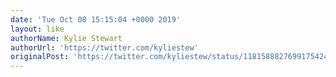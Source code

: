 ```yaml
---
date: 'Tue Oct 08 15:15:04 +0000 2019'
layout: like
authorName: Kylie Stewart
authorUrl: 'https://twitter.com/kyliestew'
originalPost: 'https://twitter.com/kyliestew/status/1181588827699175424'
---
```

